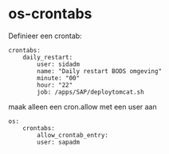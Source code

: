 # os-crontabs

Definieer een crontab:

```
crontabs:
    daily_restart:
        user: sidadm
        name: "Daily restart BODS omgeving"
        minute: "00"
        hour: "22"
        job: /apps/SAP/deploytomcat.sh
```

maak alleen een cron.allow met een user aan
```
os:
    crontabs:
        allow_crontab_entry:
        user: sapadm 
```            